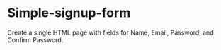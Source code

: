 # Simple-signup-form
 Create a single HTML page with fields for Name, Email, Password, and Confirm Password. 

